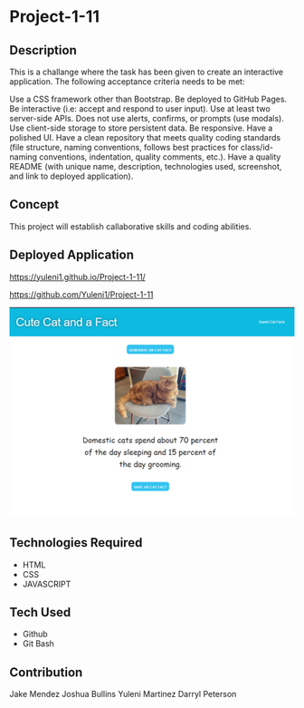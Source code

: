 # Project-1-11

## Description
This is a challange where the task has been given to create an interactive application. The following acceptance criteria needs to be met: 

Use a CSS framework other than Bootstrap.
Be deployed to GitHub Pages.
Be interactive (i.e: accept and respond to user input).
Use at least two server-side APIs.
Does not use alerts, confirms, or prompts (use modals).
Use client-side storage to store persistent data.
Be responsive.
Have a polished UI.
Have a clean repository that meets quality coding standards (file structure, naming conventions, follows best practices for class/id-naming conventions, indentation, quality comments, etc.).
Have a quality README (with unique name, description, technologies used, screenshot, and link to deployed application).

## Concept

This project will establish callaborative skills and coding abilities.

## Deployed Application
https://yuleni1.github.io/Project-1-11/

https://github.com/Yuleni1/Project-1-11

![CatApp](/assets/images/Screenshot%202022-06-16%20000320.png)


## Technologies Required

* HTML
* CSS
* JAVASCRIPT

## Tech Used

* Github
* Git Bash

## Contribution

Jake Mendez
Joshua Bullins 
Yuleni Martinez
Darryl Peterson